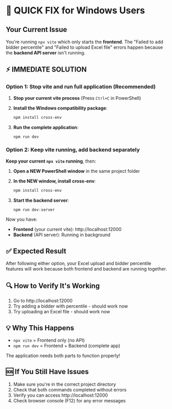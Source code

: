 # 🚨 QUICK FIX for Windows Users

## Your Current Issue

You're running `npx vite` which only starts the **frontend**. The "Failed to add bidder percentile" and "Failed to upload Excel file" errors happen because the **backend API server** isn't running.

## ⚡ IMMEDIATE SOLUTION

### Option 1: Stop vite and run full application (Recommended)

1. **Stop your current vite process** (Press `Ctrl+C` in PowerShell)

2. **Install the Windows compatibility package**:
   ```powershell
   npm install cross-env
   ```

3. **Run the complete application**:
   ```powershell
   npm run dev
   ```

### Option 2: Keep vite running, add backend separately

**Keep your current `npx vite` running**, then:

1. **Open a NEW PowerShell window** in the same project folder

2. **In the NEW window, install cross-env**:
   ```powershell
   npm install cross-env
   ```

3. **Start the backend server**:
   ```powershell
   npm run dev:server
   ```

Now you have:
- **Frontend** (your current vite): http://localhost:12000
- **Backend** (API server): Running in background

## ✅ Expected Result

After following either option, your Excel upload and bidder percentile features will work because both frontend and backend are running together.

## 🔍 How to Verify It's Working

1. Go to http://localhost:12000
2. Try adding a bidder with percentile - should work now
3. Try uploading an Excel file - should work now

## 💡 Why This Happens

- `npx vite` = Frontend only (no API)
- `npm run dev` = Frontend + Backend (complete app)

The application needs both parts to function properly!

## 🆘 If You Still Have Issues

1. Make sure you're in the correct project directory
2. Check that both commands completed without errors
3. Verify you can access http://localhost:12000
4. Check browser console (F12) for any error messages